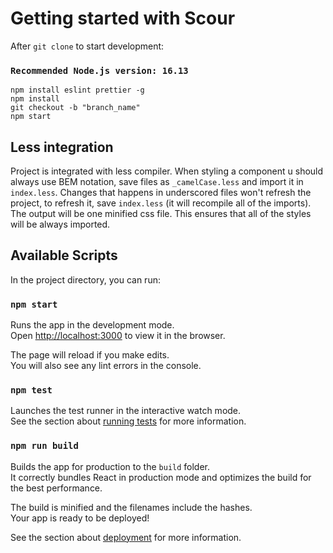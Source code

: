 # Getting started with Scour

After `git clone` to start development:

### `Recommended Node.js version: 16.13`

```
npm install eslint prettier -g
npm install
git checkout -b "branch_name"
npm start
```

## Less integration

Project is integrated with less compiler. When styling a component u should always use BEM notation, save files as `_camelCase.less` and import it in `index.less`. Changes that happens in underscored files won't refresh the project, to refresh it, save `index.less` (it will recompile all of the imports). The output will be one minified css file. This ensures that all of the styles will be always imported.

## Available Scripts

In the project directory, you can run:

### `npm start`

Runs the app in the development mode.\
Open [http://localhost:3000](http://localhost:3000) to view it in the browser.

The page will reload if you make edits.\
You will also see any lint errors in the console.

### `npm test`

Launches the test runner in the interactive watch mode.\
See the section about [running tests](https://facebook.github.io/create-react-app/docs/running-tests) for more information.

### `npm run build`

Builds the app for production to the `build` folder.\
It correctly bundles React in production mode and optimizes the build for the best performance.

The build is minified and the filenames include the hashes.\
Your app is ready to be deployed!

See the section about [deployment](https://facebook.github.io/create-react-app/docs/deployment) for more information.
